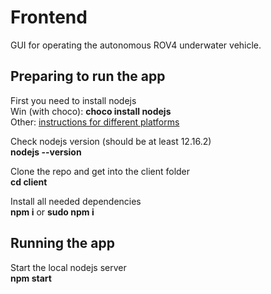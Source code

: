 # Frontend

GUI for operating the autonomous ROV4 underwater vehicle.

## Preparing to run the app

First you need to install nodejs<br>
Win (with choco): **choco install nodejs**<br>
Other: [instructions for different platforms](https://nodejs.org/en/download/)<br>

Check nodejs version (should be at least 12.16.2)<br>
**nodejs --version**

Clone the repo and get into the client folder<br>
**cd client**

Install all needed dependencies<br>
**npm i** or **sudo npm i**

## Running the app

Start the local nodejs server<br>
**npm start**
